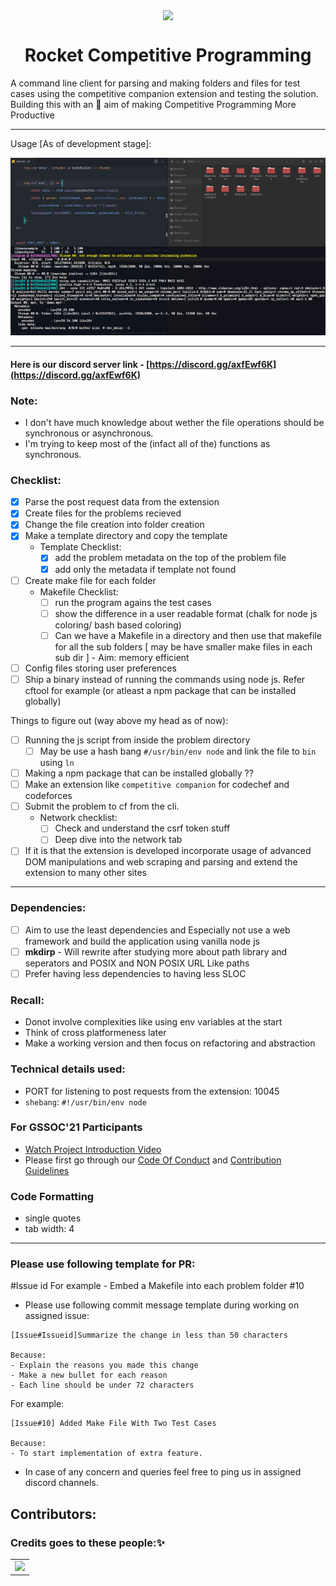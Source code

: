 ﻿<p align="center"><img src="https://media0.giphy.com/media/f6hnhHkks8bk4jwjh3/giphy.gif" align="center" width="200"></p>
<h1 align="center">Rocket Competitive Programming</h1>

A command line client for parsing and making folders and files for test cases using the competitive companion extension and testing the solution. Building this with an 🎯 aim of making Competitive Programming More Productive

---

Usage [As of development stage]:

<img src="./assets/project videos/demo.gif">

---

#### Here is our discord server link - [https://discord.gg/axfEwf6K](https://discord.gg/axfEwf6K)

### Note:

-   I don't have much knowledge about wether the file operations should be synchronous or asynchronous.
-   I'm trying to keep most of the (infact all of the) functions as synchronous.

### Checklist:

-   [x] Parse the post request data from the extension
-   [x] Create files for the problems recieved
-   [x] Change the file creation into folder creation
-   [x] Make a template directory and copy the template
    -   Template Checklist:
        -   [x] add the problem metadata on the top of the problem file
        -   [x] add only the metadata if template not found
-   [ ] Create make file for each folder
    -   Makefile Checklist:
        -   [ ] run the program agains the test cases
        -   [ ] show the difference in a user readable format (chalk for node js coloring/ bash based coloring)
        -   [ ] Can we have a Makefile in a directory and then use that makefile for all the sub folders [ may be have smaller make files in each sub dir ] - Aim: memory efficient
-   [ ] Config files storing user preferences
-   [ ] Ship a binary instead of running the commands using node js. Refer cftool for example (or atleast a npm package that can be installed globally)

Things to figure out (way above my head as of now):

-   [ ] Running the js script from inside the problem directory
    -   [ ] May be use a hash bang `#/usr/bin/env node` and link the file to `bin` using `ln`
-   [ ] Making a npm package that can be installed globally ??
-   [ ] Make an extension like `competitive companion` for codechef and codeforces
-   [ ] Submit the problem to cf from the cli.
    -   Network checklist:
        -   [ ] Check and understand the csrf token stuff
        -   [ ] Deep dive into the network tab
-   [ ] If it is that the extension is developed incorporate usage of advanced DOM manipulations and web scraping and parsing and extend the extension to many other sites

---

### Dependencies:

-   [ ] Aim to use the least dependencies and Especially not use a web framework and build the application using vanilla node js
-   [ ] **mkdirp** - Will rewrite after studying more about path library and seperators and POSIX and NON POSIX URL Like paths
-   [ ] Prefer having less dependencies to having less SLOC

### Recall:

-   Donot involve complexities like using env variables at the start
-   Think of cross platformeness later
-   Make a working version and then focus on refactoring and abstraction

### Technical details used:

-   PORT for listening to post requests from the extension: 10045
-   `shebang`: `#!/usr/bin/env node`

### For GSSOC'21 Participants

-   [Watch Project Introduction Video](https://youtu.be/3hCQKaUxKRQ)
-   Please first go through our [Code Of Conduct](https://github.com/kaushik-rishi/rocketcp/blob/develop/CODE_OF_CONDUCT.md) and [Contribution Guidelines](https://github.com/kaushik-rishi/rocketcp/blob/develop/CONTRIBUTING.md)

### Code Formatting

-   single quotes
-   tab width: 4

---

### Please use following template for PR:

<Issue title> #Issue id
For example - Embed a Makefile into each problem folder #10

-   Please use following commit message template during working on assigned issue:

```
[Issue#Issueid]Summarize the change in less than 50 characters

Because:
- Explain the reasons you made this change
- Make a new bullet for each reason
- Each line should be under 72 characters
```

For example:

```
[Issue#10] Added Make File With Two Test Cases

Because:
- To start implementation of extra feature.
```

-   In case of any concern and queries feel free to ping us in assigned discord channels.

## Contributors:

### Credits goes to these people:✨

<table>
	<tr>
		<td>
   <a href="https://github.com/kaushik-rishi/rocketcp/graphs/contributors">
  <img src="https://contrib.rocks/image?repo=kaushik-rishi/rocketcp" />
</a>
		</td>
	</tr>
</table>
